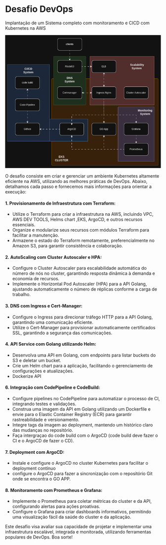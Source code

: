 # Desafio DevOps
 Implantação de um Sistema completo com monitoramento e CICD com Kubernetes na AWS

![](https://github.com/AlphaEzops/kubernetes-challenge/blob/main/docs/system-workflow.gif)

O desafio consiste em criar e gerenciar um ambiente Kubernetes altamente eficiente na AWS, utilizando as melhores práticas de DevOps. Abaixo, detalhamos cada passo e fornecemos mais informações para orientar a execução:

#### 1. Provisionamento de Infraestrutura com Terraform:
- Utilize o Terraform para criar a infraestrutura na AWS, incluindo VPC, AWS DEV TOOLS, Helms chart ,EKS, ArgoCD, e outros recursos essenciais.
- Organize e modularize seus recursos com módulos Terraform para facilitar a manutenção.
- Armazene o estado do Terraform remotamente, preferencialmente no Amazon S3, para garantir consistência e colaboração.

#### 2. AutoScaling com Cluster Autoscaler e HPA:
- Configure o Cluster Autoscaler para escalabilidade automática do número de nós no cluster, garantindo resposta dinâmica à demanda e economia de recursos.
- Implemente o Horizontal Pod Autoscaler (HPA) para a API Golang, ajustando automaticamente o número de réplicas conforme a carga de trabalho.

#### 3. DNS com Ingress e Cert-Manager:
- Configure o Ingress para direcionar tráfego HTTP para a API Golang, garantindo uma comunicação eficiente.
- Utilize o Cert-Manager para provisionar automaticamente certificados SSL, garantindo a segurança das comunicações.

#### 4. API Service com Golang utilizando Helm:
- Desenvolva uma API em Golang, com endpoints para listar buckets do S3 e deletar um bucket.
- Crie um Helm chart para a aplicação, facilitando o gerenciamento de configurações e atualizações.
- Dockerize API

#### 6. Integração com CodePipeline e CodeBuild:
- Configure pipelines no CodePipeline para automatizar o processo de CI, integrando testes e validações.
- Construa uma imagem da API em Golang utilizando um Dockerfile e envie para o Elastic Container Registry (ECR) para garantir rastreabilidade e versionamento.
- Integre tags da imagem ao deployment, mantendo um histórico claro das mudanças no repositório.
- Faça intergraçao do code build com o ArgoCD (code build deve fazer o CI e o ArgoCD de fazer o CD).

#### 7. Deployment com ArgoCD:
- Instale e configure o ArgoCD no cluster Kubernetes para facilitar o deployment contínuo
- configure o ArgoCD para fazer a sincronização com o repositório Git onde se encontra o GO APP.

#### 8. Monitoramento com Prometheus e Grafana:
- Implemente o Prometheus para coletar métricas do cluster e da API, configurando alertas para ações proativas.
- Configure o Grafana para criar dashboards informativos, permitindo uma visualização fácil da saúde do cluster e da aplicação.

Este desafio visa avaliar sua capacidade de projetar e implementar uma infraestrutura escalável, integrada e monitorada, utilizando ferramentas populares de DevOps. Boa sorte!
